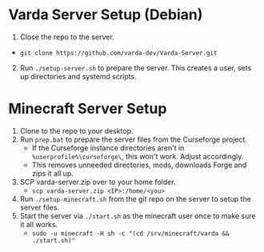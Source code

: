 # Varda Server Setup (Debian)
1. Close the repo to the server.
  * `git clone https://github.com/varda-dev/Varda-Server.git`
2. Run `./setup-server.sh` to prepare the server. This creates a user, sets up directories and systemd scripts.
# Minecraft Server Setup
1. Clone to the repo to your desktop.
2. Run `prep.bat` to prepare the server files from the Curseforge project.
   * If the Curseforge instance directories aren't in `%userprofile%\curseforge\`, this won't work. Adjust accordingly.
   * This removes unneeded directories, mods, downloads Forge and zips it all up.
3. SCP varda-server.zip over to your home folder.
   * `scp varda-server.zip <IP>:/home/<you>`
4. Run `./setup-minecraft.sh` from the git repo on the server to setup the server files.
5. Start the server via `./start.sh` as the minecraft user once to make sure it all works.
   * `sudo -u minecraft -H sh -c "(cd /srv/minecraft/varda && ./start.sh)"`